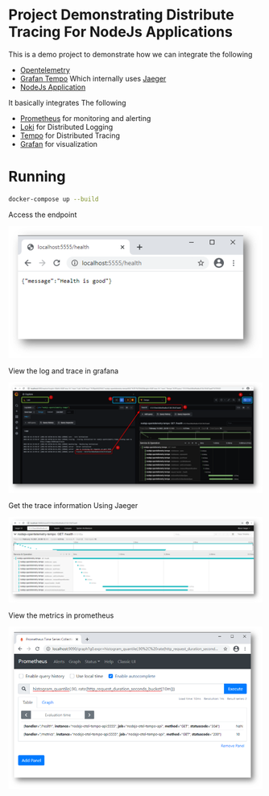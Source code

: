 # Project Demonstrating Distribute Tracing For NodeJs Applications

This is a demo project to demonstrate how we can integrate the following

* [Opentelemetry](https://opentelemetry.io/)
* [Grafan Tempo](https://grafana.com/oss/tempo/) Which internally uses [Jaeger](https://www.jaegertracing.io/)
* [NodeJs Application](https://nodejs.org/en/)

It basically integrates The following

* [Prometheus](https://prometheus.io/) for monitoring and alerting
* [Loki](https://grafana.com/oss/loki/) for Distributed Logging
* [Tempo](https://grafana.com/oss/tempo/) for Distributed Tracing
* [Grafan](https://grafana.com/) for visualization

# Running

````bash
docker-compose up --build
````

Access the endpoint

![](docs/images/access-endpoint.png)

View the log and trace in grafana

![](docs/images/logging-tracing.png)


Get the trace information Using Jaeger

![](docs/images/jaeger-tracing.png)


View the metrics in prometheus

![](docs/images/prometheus-metrics.png)
